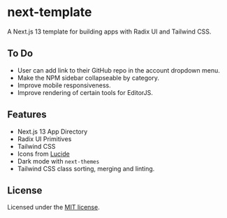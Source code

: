 # next-template

A Next.js 13 template for building apps with Radix UI and Tailwind CSS.

## To Do

- User can add link to their GitHub repo in the account dropdown menu.
- Make the NPM sidebar collapseable by category.
- Improve mobile responsiveness.
- Improve rendering of certain tools for EditorJS.

## Features

- Next.js 13 App Directory
- Radix UI Primitives
- Tailwind CSS
- Icons from [Lucide](https://lucide.dev)
- Dark mode with `next-themes`
- Tailwind CSS class sorting, merging and linting.

## License

Licensed under the [MIT license](https://github.com/shadcn/ui/blob/main/LICENSE.md).
